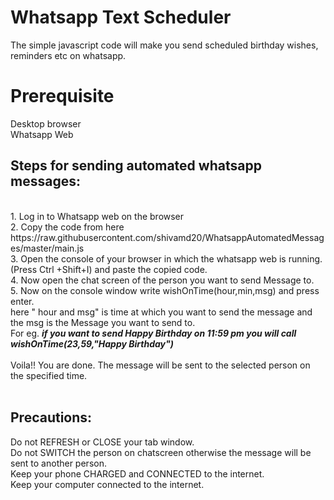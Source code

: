 # Whatsapp Text Scheduler
The simple javascript code will make you send scheduled birthday wishes, reminders etc on whatsapp.

<h1> Prerequisite  </h1>
 Desktop browser
 <br> Whatsapp Web
 <br>
 <h2> Steps for sending automated whatsapp messages: </h2>
<br>
1. Log in to Whatsapp web on the browser<br>
2. Copy the code from here https://raw.githubusercontent.com/shivamd20/WhatsappAutomatedMessages/master/main.js<br>
3. Open the console of your browser in which the whatsapp web is running. (Press Ctrl +Shift+I) and paste the copied code.<br>
4. Now open the chat screen of the person you want to send Message to.<br>
5. Now on the console window write wishOnTime(hour,min,msg) and press enter.<br>
here " hour and msg" is time at which you want to send the message and the msg is the Message you want to send to.<br>
For eg. <b> <i> if you want to send Happy Birthday on 11:59 pm you will call wishOnTime(23,59,"Happy Birthday")<br> </i> </b>
<br>
Voila!! You are done. The message will be sent to the selected person on the specified time. 
<br><br>
<h2>Precautions: </h2>
Do not REFRESH or CLOSE your tab window.<br>
Do not SWITCH the person on  chatscreen otherwise the message will be sent to another person.<br>
Keep your phone CHARGED and CONNECTED to the internet.<br>
Keep your computer  connected to the internet.<br>

